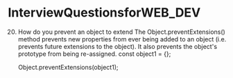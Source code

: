 # InterviewQuestionsforWEB_DEV

20. How do you prevent an object to extend
    The Object.preventExtensions() method prevents new properties from ever being added to an object (i.e. prevents future extensions to the object). It also prevents     the object's prototype from being re-assigned.
    const object1 = {};

    Object.preventExtensions(object1);
